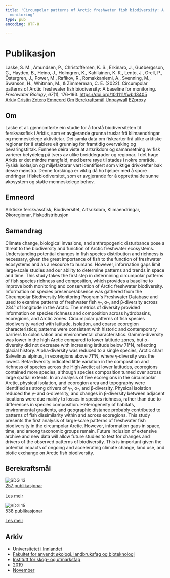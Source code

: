 ```yaml
---
title: 'Circumpolar patterns of Arctic freshwater fish biodiversity: A baseline for
  monitoring'
type: pub
encoding: UTF-8

---
```

<h1>Publikasjon</h1>
<article id="csl-bib-container-H3PNFAVQ" class="csl-bib-container">
  <div class="csl-bib-body"> <div class="csl-entry">Laske, S. M., Amundsen, P., Christoffersen, K. S., Erkinaro, J., Guðbergsson, G., Hayden, B., Heino, J., Holmgren, K., Kahilainen, K. K., Lento, J., Orell, P., Östergren, J., Power, M., Rafikov, R., Romakkaniemi, A., Svenning, M., Swanson, H., Whitman, M., &#38; Zimmerman, C. E. (2022). Circumpolar patterns of Arctic freshwater fish biodiversity: A baseline for monitoring. <i>Freshwater Biology</i>, <i>67</i>(1), 176–193. <a href="https://doi.org/10.1111/fwb.13405">https://doi.org/10.1111/fwb.13405</a></div> </div>
  <div class="csl-bib-buttons">
    <a href="#taxonomy-article-H3PNFAVQ" alt="archive" class="csl-bib-button">Arkiv</a>
    <a href="https://app.cristin.no/results/show.jsf?id=1747571" alt="Cristin" class="csl-bib-button">Cristin</a>
    <a href="http://zotero.org/groups/5881554/items/H3PNFAVQ" alt="Zotero" class="csl-bib-button">Zotero</a>
    <a href="#keywords-article-H3PNFAVQ" alt="keywords" class="csl-bib-button">Emneord</a>
    <a href="#about-article-H3PNFAVQ" alt="about_pub" class="csl-bib-button">Om</a>
    <a href="#sdg-article-H3PNFAVQ" alt="sdg" class="csl-bib-button">Berekraftsmål</a>
    <a href="https://doi.org/10.1111/fwb.13405" alt="Unpaywall" class="csl-bib-button">Unpaywall</a>
    <a href="https://doi.org/10.1111/fwb.13405" alt="EZproxy" class="csl-bib-button">EZproxy</a>
  </div>
  <div id="csl-bib-meta-container-H3PNFAVQ"></div>
</article>
<div id="csl-bib-meta-H3PNFAVQ" class="csl-bib-meta">
  <article id="about-article-H3PNFAVQ" class="about_pub-article">
    <h1>Om</h1>
    Laske et al. gjennomførte ein studie for å forstå biodiversiteten til ferskvassfisk i Arktis, som er avgjerande grunna truslar frå klimaendringar og menneskelege aktivitetar. Dei samla data om fiskearter frå ulike arktiske regionar for å etablere eit grunnlag for framtidig overvaking og bevaringstiltak. Funnene deira viste at artsrikdom og samansetning av fisk varierer betydeleg på tvers av ulike breiddegrader og regionar. I det høge Arktis er det mindre mangfald, med berre røye til stades i nokre område. Fysisk isolasjon og miljøfaktorar vart identifisert som viktige drivkrefter bak desse mønstra. Denne forskinga er viktig då ho hjelper med å spore endringar i fiskebiodiversitet, som er avgjerande for å oppretthalde sunne økosystem og støtte menneskelege behov.
  </article>
  <article id="keywords-article-H3PNFAVQ" class="keywords-article">
    <h1>Emneord</h1>
    Arktiske ferskvassfisk, Biodiversitet, Artsrikdom, Klimaendringar, Økoregionar, Fiskedistribusjon
  </article>
  <article id="abstract-article-H3PNFAVQ" class="abstract-article">
    <h1>Samandrag</h1>
    Climate change, biological invasions, and anthropogenic disturbance pose a threat to the biodiversity and function of Arctic freshwater ecosystems. Understanding potential changes in fish species distribution and richness is necessary, given the great importance of fish to the function of freshwater ecosystems and as a resource to humans. However, information gaps limit large‐scale studies and our ability to determine patterns and trends in space and time. This study takes the first step in determining circumpolar patterns of fish species richness and composition, which provides a baseline to improve both monitoring and conservation of Arctic freshwater biodiversity. Information on species presence/absence was gathered from the Circumpolar Biodiversity Monitoring Program's Freshwater Database and used to examine patterns of freshwater fish γ‐, α‐, and β‐diversity across 234° of longitude in the Arctic. The metrics of diversity provided information on species richness and composition across hydrobasins, ecoregions, and Arctic zones. Circumpolar patterns of fish species biodiversity varied with latitude, isolation, and coarse ecoregion characteristics; patterns were consistent with historic and contemporary barriers to colonisation and environmental characteristics. Gamma‐diversity was lower in the high Arctic compared to lower latitude zones, but α‐diversity did not decrease with increasing latitude below 71°N, reflecting glacial history. Alpha‐diversity was reduced to a single species, Arctic charr Salvelinus alpinus, in ecoregions above 71°N, where γ‐diversity was the lowest. Beta‐diversity indicated little variation in the composition and richness of species across the High Arctic; at lower latitudes, ecoregions contained more species, although species composition turned over across large spatial extents. In an analysis of five ecoregions in the circumpolar Arctic, physical isolation, and ecoregion area and topography were identified as strong drivers of γ‐, α‐, and β‐diversity. Physical isolation reduced the γ‐ and α‐diversity, and changes in β‐diversity between adjacent locations were due mainly to losses in species richness, rather than due to differences in species composition. Heterogeneity of habitats, environmental gradients, and geographic distance probably contributed to patterns of fish dissimilarity within and across ecoregions. This study presents the first analysis of large‐scale patterns of freshwater fish biodiversity in the circumpolar Arctic. However, information gaps in space, time, and among taxonomic groups remain. Future inclusion of extensive archive and new data will allow future studies to test for changes and drivers of the observed patterns of biodiversity. This is important given the potential impacts of ongoing and accelerating climate change, land use, and biotic exchange on Arctic fish biodiversity.
  </article>
  <article id="sdg-article-H3PNFAVQ" class="sdg-article">
    <h1>Berekraftsmål</h1>
    <div class="sdg-container"><div id="sdg13" class="sdg">
        <img src="{{< params subfolder >}}images/sdg/sdg13_nn.png" class="image" alt="SDG 13">
        <div class="sdg-overlay">
          <a href="{{< params subfolder >}}nn/archive/?sdg=13#archive" class="sdg-publication-count"><span>257</span> publikasjonar</a>
          <p><a href="https://fn.no/om-fn/fns-baerekraftsmaal/stoppe-klimaendringene?lang=nno-NO" class="sdg-read-more">Les meir</a></p>
        </div>
      </div> <div id="sdg15" class="sdg">
        <img src="{{< params subfolder >}}images/sdg/sdg15_nn.png" class="image" alt="SDG 15">
        <div class="sdg-overlay">
          <a href="{{< params subfolder >}}nn/archive/?sdg=15#archive" class="sdg-publication-count"><span>538</span> publikasjonar</a>
          <p><a href="https://fn.no/om-fn/fns-baerekraftsmaal/livet-paa-land?lang=nno-NO" class="sdg-read-more">Les meir</a></p>
        </div>
      </div></div>
  </article>
  <article id="taxonomy-article-H3PNFAVQ" class="taxonomy-article">
    <h1>Arkiv</h1>
    <ul>
      <li><a href="{{< params subfolder >}}nn/archive/?key=3DCRN523">Universitetet i Innlandet</a></li>
      <li><a href="{{< params subfolder >}}nn/archive/?key=T77LXH6D">Fakultet for anvendt økologi, landbruksfag og bioteknologi</a></li>
      <li><a href="{{< params subfolder >}}nn/archive/?key=7TRARPE3">Institutt for skog- og utmarksfag</a></li>
      <li><a href="{{< params subfolder >}}nn/archive/?key=MXEW8QDW">2019</a></li>
      <li><a href="{{< params subfolder >}}nn/archive/?key=TFQAYV3H">November</a></li>
    </ul>
  </article>
</div>
